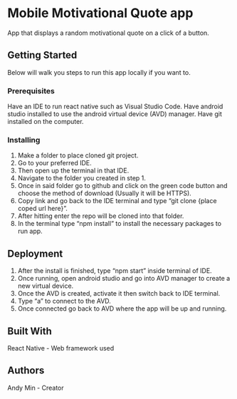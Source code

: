<h1>Mobile Motivational Quote app</h1>
<p>App that displays a random motivational quote on a click of a button.</p>
<h2>Getting Started</h2>
<p>Below will walk you steps to run this app locally if you want to.</p>
<h3>Prerequisites</h3>
<p>Have an IDE to run react native such as Visual Studio Code. Have android studio installed to use the android virtual device (AVD) manager. Have git installed on the computer. </p>

<h3>Installing</h3>
<ol>
    <li>Make a folder to place cloned git project.</li>
    <li>Go to your preferred IDE.</li>
    <li>Then open up the terminal in that IDE.</li>
    <li>Navigate to the folder you created in step 1.</li>
    <li>Once in said folder go to github and click on the green code button and choose the method of download (Usually it will be HTTPS).</li>
    <li>Copy link and go back to the IDE terminal and type “git clone {place coped url here}”. </li>
    <li>After hitting enter the repo will be cloned into that folder.</li>
    <li>In the terminal type “npm install” to install the necessary packages to run app.</li>
</ol>
<h2>Deployment</h2>
<ol>
    <li>After the install is finished, type “npm start” inside terminal of IDE.</li>
    <li>Once running, open android studio and go into AVD manager to create a new virtual device.</li>
    <li>Once the AVD is created, activate it then switch back to IDE terminal.</li>
    <li>Type “a” to connect to the AVD.</li>
    <li>Once connected go back to AVD where the app will be up and running.</li>
</ol>
<h2>Built With</h2>
React Native - Web framework used
<h2>Authors</h2>
Andy Min - Creator

